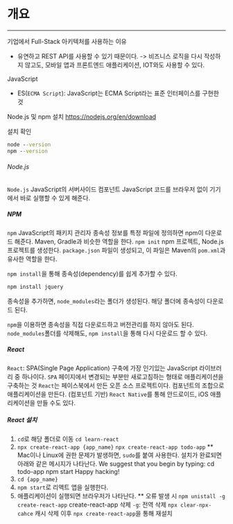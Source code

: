 # 개요
***
기업에서 Full-Stack 아키텍처를 사용하는 이유
- 유연하고 REST API를 사용할 수 있기 때문이다.
	-> 비즈니스 로직을 다시 작성하지 않고도, 모바일 앱과 프론트엔드 애플리케이션, IOT와도 사용할 수 있다.


JavaScript
- ES(`ECMA Script`): JavaScript는 ECMA Script라는 표준 인터페이스를 구현한 것

Node.js 및 npm 설치
https://nodejs.org/en/download

설치 확인
``` cmd
node --version
npm --version
```

###### Node.js
`Node.js` JavaScript의 서버사이드 컴포넌트
	JavaScript 코드를 브라우저 없이 기기에서 바로 실행할 수 있게 해준다.

##### NPM
`npm` JavaScript의 패키지 관리자
	종속성 정보를 특정 파일에 정의하면 npm이 다운로드 해준다.
	Maven, Gradle과 비슷한 역할을 한다.
	`npm init` npm 프로젝트, Node.js 프로젝트를 생성한다.
		`package.json` 파일이 생성되고, 이 파일은 Maven의 `pom.xml`과 유사한 역할을 한다.

`npm install`을 통해 종속성(dependency)를 쉽게 추가할 수 있다.
``` cmd
npm install jquery
```
종속성을 추가하면, `node_modules`라는 폴더가 생성된다.
해당 폴더에 종속성이 다운로드 된다.

`npm`을 이용하면 종속성을 직접 다운로드하고 버전관리를 하지 않아도 된다.
`node_modules`폴더를 삭제해도, `npm install`을 통해 다시 다운로드 할 수 있다.

##### React
`React`: SPA(Single Page Application) 구축에 가장 인기있는 JavaScript 라이브러리 중 하나이다.
	`SPA` 페이지에서 변경되는 부분만 새로고침하는 형태로 애플리케이션을 구축하는 것
	`React`는 페이스북에서 만든 오픈 소스 프로젝트이다.
	컴포넌트의 조합으로 애플리케이션을 만든다. (컴포넌트 기반)
	`React Native`를 통해 안드로이드, iOS 애플리케이션을 만들 수도 있다.

##### React 설치
1. `cd`로 해당 폴더로 이동
	`cd learn-react`
2. `npx create-react-app {app_name}`
	`npx create-react-app todo-app`
	** Mac이나 Linux에 권한 문제가 발생하면, `sudo`를 붙여 사용한다.
		설치가 완료되면 아래와 같은 메시지가 나타난다.
		We suggest that you begin by typing:
		 cd todo-app
		 npm start
		Happy hacking!
3. `cd {app_name}`
4. `npm start`로 리액트 앱을 실행한다.
5. 애플리케이션이 실행되면 브라우저가 나타난다.
** 오류 발생 시
`npm unistall -g create-react-app` create-react-app 삭제
	`-g`: 전역 삭제
`npx clear-npx-cahce` 캐시 삭제
이후 `npx create-react-app`을 통해 재설치

